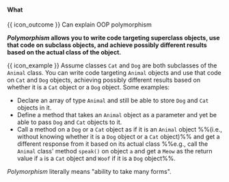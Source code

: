 <div id="title">

#### What

</div>

<span id="prereqs"></span>

<span id="outcomes">{{ icon_outcome }} Can explain OOP polymorphism</span>

<div id="body">

<tip-box type="definition">

<include src="../../../common/definitions.md#def-polymorphism" />

</tip-box>

**_Polymorphism_ allows you to write code targeting superclass objects, use that code on subclass objects, and achieve possibly different results based on the actual class of the object.**

<box>

{{ icon_example }} Assume classes `Cat` and `Dog` are both subclasses of the `Animal` class. You can write code targeting `Animal` objects and use that code on `Cat` and `Dog` objects, achieving possibly different results based on whether it is a `Cat` object or a `Dog` object. Some examples:
* Declare an array of type `Animal` and still be able to store `Dog` and `Cat` objects in it.
* Define a method that takes an `Animal` object as a parameter and yet be able to pass `Dog` and `Cat` objects to it.
* Call a method on a `Dog` or a `Cat` object as if it is an `Animal` object %%(i.e., without knowing whether it is a `Dog` object or a `Cat` object)%% and get a different response from it based on its actual class %%e.g., call the `Animal` class' method `speak()` on object `a` and get a `Meow` as the return value if `a` is a `Cat` object and `Woof` if it is a `Dog` object%%.
</box>

_Polymorphism_ literally means "ability to take many forms".

</div>

<div id="extras">
</div>